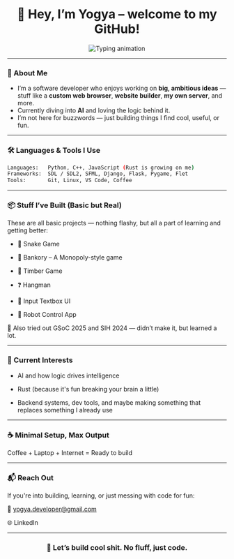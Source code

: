 <h1 align="center">👋 Hey, I’m Yogya – welcome to my GitHub!</h1>

<p align="center">
  <img src="https://readme-typing-svg.herokuapp.com?font=Fira+Code&size=22&pause=1000&color=00FEEF&center=true&vCenter=true&width=550&lines=Code+everything+not+coded+!+hehe;" alt="Typing animation">
</p>

---

### 🧠 About Me
- I’m a software developer who enjoys working on **big, ambitious ideas** — stuff like a **custom web browser**, **website builder**, **my own server**, and more.
- Currently diving into **AI** and loving the logic behind it.
- I’m not here for buzzwords — just building things I find cool, useful, or fun.

---

### 🛠️ Languages & Tools I Use
```bash
Languages:   Python, C++, JavaScript (Rust is growing on me)
Frameworks:  SDL / SDL2, SFML, Django, Flask, Pygame, Flet
Tools:       Git, Linux, VS Code, Coffee
```

---

### 📦 Stuff I’ve Built (Basic but Real)
These are all basic projects — nothing flashy, but all a part of learning and getting better:

- 🐍 Snake Game

- 🏦 Bankory – A Monopoly-style game

- 🌲 Timber Game

- ❓ Hangman

- 🧾 Input Textbox UI

- 🤖 Robot Control App

📌 Also tried out GSoC 2025 and SIH 2024 — didn’t make it, but learned a lot.

---

### 🧪 Current Interests
- AI and how logic drives intelligence

- Rust (because it's fun breaking your brain a little)

- Backend systems, dev tools, and maybe making something that replaces something I already use

---

### ☕ Minimal Setup, Max Output
Coffee + Laptop + Internet = Ready to build

---

### 📬 Reach Out
If you're into building, learning, or just messing with code for fun:

📧 yogya.developer@gmail.com

🌐 LinkedIn

---

<h3 align="center">👾 Let’s build cool shit. No fluff, just code.</h3>
